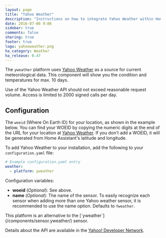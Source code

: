 ```yaml
---
layout: page
title: "Yahoo Weather"
description: "Instructions on how to integrate Yahoo Weather within Home Assistant."
date: 2016-07-06 9:06
sidebar: true
comments: false
sharing: true
footer: true
logo: yahooweather.png
ha_category: Weather
ha_release: 0.47
---
```



The `yweather` platform uses [Yahoo Weather](https://www.yahoo.com/news/weather/) as a source for current meteorological data. This component will show you the condition and temperatures for max. 10 days.

<p class='note warning'>
Use of the Yahoo Weather API should not exceed reasonable request volume. Access is limited to 2000 signed calls per day.
</p>

## Configuration

The `woeid` (Where On Earth ID) for your location, as shown in the example below. You can find your WOEID by copying the numeric digits at the end of the URL for your location at [Yahoo Weather](https://www.yahoo.com/news/weather/). If you don't add a WOEID, it will be generated from Home Assistant's latitude and longitude.

To add Yahoo Weather to your installation, add the following to your `configuration.yaml` file:

```yaml
# Example configuration.yaml entry
weather:
  - platform: yweather
```

Configuration variables:

- **woeid** (*Optional*): See above.
- **name** (*Optional*): The name of the sensor. To easily recognize each sensor when adding more than one Yahoo weather sensor, it is recommended to use the name option. Defaults to `Yweather`. 


<p class='note'>
This platform is an alternative to the [`yweather`](/components/sensor.yweather/) sensor. 
</p>

Details about the API are available in the [Yahoo! Developer Network](https://developer.yahoo.com/weather/).

